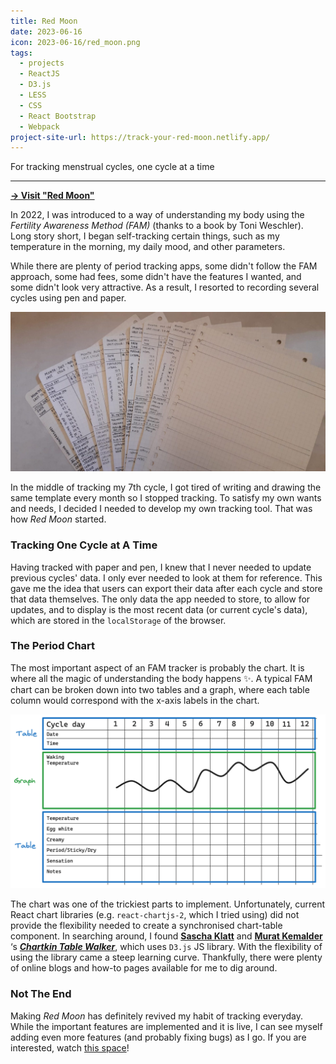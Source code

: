 ```yaml
---
title: Red Moon
date: 2023-06-16
icon: 2023-06-16/red_moon.png
tags:
  - projects
  - ReactJS
  - D3.js
  - LESS
  - CSS
  - React Bootstrap
  - Webpack
project-site-url: https://track-your-red-moon.netlify.app/
---
```


For tracking menstrual cycles, one cycle at a time

---

[**→ Visit "Red Moon"**](https://track-your-red-moon.netlify.app/)

In 2022, I was introduced to a way of understanding my body using the _Fertility Awareness Method (FAM)_ (thanks to a book by Toni Weschler). Long story short, I began self-tracking certain things, such as my temperature in the morning, my daily mood, and other parameters.

While there are plenty of period tracking apps, some didn't follow the FAM approach, some had fees, some didn't have the features I wanted, and some didn't look very attractive. As a result, I resorted to recording several cycles using pen and paper.

![Fertility Awareness Method via paper tracking][1]

In the middle of tracking my 7th cycle, I got tired of writing and drawing the same template every month so I stopped tracking. To satisfy my own wants and needs, I decided I needed to develop my own tracking tool. That was how _Red Moon_ started.

### Tracking One Cycle at A Time

Having tracked with paper and pen, I knew that I never needed to update previous cycles' data. I only ever needed to look at them for reference. This gave me the idea that users can export their data after each cycle and store that data themselves. The only data the app needed to store, to allow for updates, and to display is the most recent data (or current cycle's data), which are stored in the `localStorage` of the browser.

### The Period Chart

The most important aspect of an FAM tracker is probably the chart. It is where all the magic of understanding the body happens ✨. A typical FAM chart can be broken down into two tables and a graph, where each table column would correspond with the x-axis labels in the chart.

![Period chart diagram][2]

The chart was one of the trickiest parts to implement. Unfortunately, current React chart libraries (e.g. `react-chartjs-2`, which I tried using) did not provide the flexibility needed to create a synchronised chart-table component. In searching around, I found **[Sascha Klatt](https://saschaklatt.dev/)** and **[Murat Kemalder](https://bilebile.de/#/)** ‘s **_[Chartkin Table Walker](https://saschaklatt.dev/projects/react-d3-synchronized-chart-data-table)_**, which uses `D3.js` JS library. With the flexibility of using the library came a steep learning curve. Thankfully, there were plenty of online blogs and how-to pages available for me to dig around.

### Not The End

Making _Red Moon_ has definitely revived my habit of tracking everyday. While the important features are implemented and it is live, I can see myself adding even more features (and probably fixing bugs) as I go. If you are interested, watch [this space](https://track-your-red-moon.netlify.app/#/about)!

[1]: /assets/2023-06-16/paper_tracking.jpeg
[2]: /assets/2023-06-16/synchronised-chart-diagram.png
